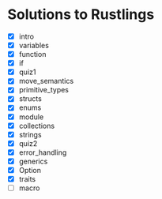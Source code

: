 # Solutions to Rustlings

- [x] intro
- [x] variables
- [x] function
- [x] if
- [x] quiz1
- [x] move_semantics
- [x] primitive_types
- [x] structs
- [x] enums
- [x] module
- [x] collections
- [x] strings
- [x] quiz2
- [x] error_handling
- [x] generics
- [x] Option
- [x] traits
- [ ] macro
